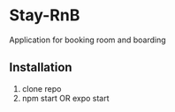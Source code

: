 # Stay-RnB
Application for booking room and boarding


## Installation
1. clone repo
3. npm start OR expo start
